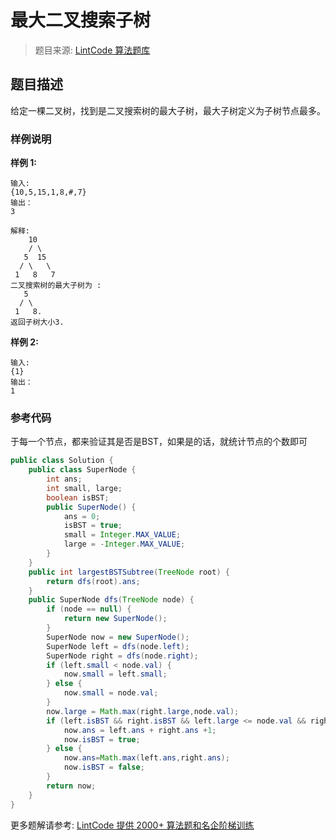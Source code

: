# 最大二叉搜索子树
 > 题目来源: [LintCode 算法题库](https://www.lintcode.com/problem/largest-bst-subtree/?utm_source=sc-github-wzz)
 ## 题目描述
 给定一棵二叉树，找到是二叉搜索树的最大子树，最大子树定义为子树节点最多。
 ### 样例说明
 **样例 1:**
```
输入:
{10,5,15,1,8,#,7}
输出：
3

解释:
    10
    / \
   5  15
  / \   \ 
 1   8   7
二叉搜索树的最大子树为 :
   5
  / \
 1   8. 
返回子树大小3.
```

**样例 2:**
```
输入:
{1}
输出：
1
```
 ### 参考代码
 于每一个节点，都来验证其是否是BST，如果是的话，就统计节点的个数即可
```java
public class Solution {
    public class SuperNode {
        int ans;
        int small, large;
        boolean isBST;
        public SuperNode() {
            ans = 0;
            isBST = true;
            small = Integer.MAX_VALUE;
            large = -Integer.MAX_VALUE;
        }
    }
    public int largestBSTSubtree(TreeNode root) {
        return dfs(root).ans;
    }
    public SuperNode dfs(TreeNode node) {
        if (node == null) {
            return new SuperNode();
        }
        SuperNode now = new SuperNode();
        SuperNode left = dfs(node.left);
        SuperNode right = dfs(node.right);
        if (left.small < node.val) {
            now.small = left.small;
        } else {
            now.small = node.val;
        }
        now.large = Math.max(right.large,node.val);
        if (left.isBST && right.isBST && left.large <= node.val && right.small >= node.val) {
            now.ans = left.ans + right.ans +1;
            now.isBST = true;
        } else {
            now.ans=Math.max(left.ans,right.ans);
            now.isBST = false;
        }
        return now;
    }
}
```
 更多题解请参考: [LintCode 提供 2000+ 算法题和名企阶梯训练](https://www.lintcode.com/problem/?utm_source=sc-github-wzz)